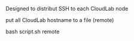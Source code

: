 Designed to distribut SSH to each CloudLab node

put all CloudLab hostname to a file (remote)

bash script.sh remote
